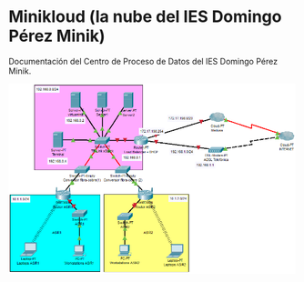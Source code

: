 # Minikloud (la nube del IES Domingo Pérez Minik)

Documentación del Centro de Proceso de Datos del IES Domingo Pérez Minik.

![Diagrama de la red](resources/network-diagram.png)